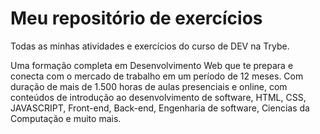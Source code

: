 # Meu repositório de exercícios
Todas as minhas atividades e exercícios do curso de DEV na Trybe.

Uma formação completa em Desenvolvimento Web que te prepara e conecta com o mercado de trabalho em um período de 12 meses.
Com duração de mais de 1.500 horas de aulas presenciais e online, com conteúdos de introdução ao desenvolvimento de software, HTML, CSS, JAVASCRIPT, Front-end, Back-end, Engenharia de software, Ciencias da Computação e muito mais.
